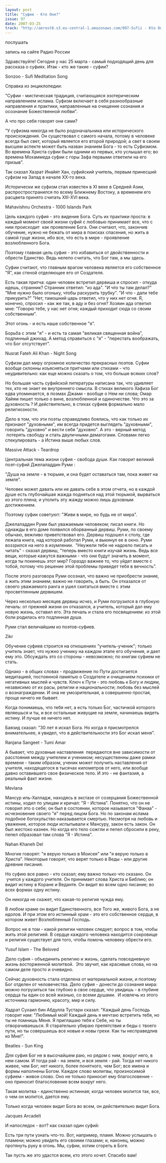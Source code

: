 ```yaml
---
layout: post
title: "Суфии - Кто Они?"
issue: 97
date: 2007-03-25
track: "http://aerost8.s3.eu-central-1.amazonaws.com/097-Sufii - Kto Oni.mp3"
---
```


послушать

запись на сайте Радио России

Здравствуйте! Сегодня у нас 25 марта - самый подходящий день для рассказа о суфиях. Итак - кто же такие - суфии?

Sonzoo - Sufi Meditation Song

Справка из энциклопедии:

"Суфии - мистическая традиция, считающаяся эзотерическим направлением ислама. Суфизм включает в себя разнообразные направления и практики, направленные на очищение сознания и осознание Божественной любви".

А что про себя говорят они сами?

"У суфизма никогда не было родоначальника или исторического происхождения. Он существовал с самого начала, потому в человеке всегда был свет, который является его второй природой; а свет в своем высшем аспекте может быть назван знанием Бога - то есть Суфизмом. Во времена Христа суфии были одними из первых, кто услышал его; во времена Мохаммеда суфии с горы Зафа первыми ответили на его призыв".

Так сказал Хазрат Инайят Хан, суфийский учитель, первым принесший суфизм на Запад в начале XX-го века.

Исторически же суфизм стал известен в XI веке в Средней Азии, распростространился по всему Ближнему Востоку, а временем его расцвета принято считать XIII-XVI века.

Mahavishnu Orchestra - 1000 Islands Park

Цель каждого суфия - это видение Бога. Суть их практики проста: в каждый момент своей жизни суфий с любовью принимает все, что с ним происходит  как проявление Бога. Они считают, что, закончив обучение, нужно не бежать от мира в поисках спасения, но жить в самой гуще жизни, ибо все, что есть в мире - проявление возлюбленного Бога.

Поэтому главная цель суфия - это избавиться от двойственности и обрести Единство. Ведь нелепо считать, что Бог там, а мы здесь.

Суфии считают, что главным врагом человека является его собственное "Я", как стеной отделяющее его от Создателя.

Есть такая притча: один человек встретил дервиша и спросил - откуда идешь, странник? Странник ответил: "из ада". "И что ты там делал?" "Мне нужно было огоньку, чтобы раскурить трубку". "И что - дали тебе прикурить?" "Нет, тамошний царь ответил, что у них нет огня. Я, конечно, спросил - как же так, в аду и без огня? Хозяин ада ответил мне: "Говорю тебе, у нас нет огня; каждый приходит сюда со своим собственным".

Этот огонь - и есть наше собственное "я".

Борьба с этим "я" - и есть та самая "великая священная война", подлинный джихад. А метод справиться с "я" - "перестать воображать, что Бог отсутствует".

Nusrat Fateh Ali Khan - Night Song

Суфизм дал миру огромное количество прекрасных поэтов. Суфии вообще склонны изъясняться притчами или стихами - что неудивительно: как еще можно сказать о том, что больше всяких слов?

Но большая часть суфийской литературы написана так, что удивляет тех, кто не знает ее внутреннего смысла. В стихах великого Хафиза Бог едва упоминается, в поэмах Джами - вообще о Нем ни слова; Омар Хайям пишет только о вине, возлюбленной и одиночестве. Что это за духовность ? И действительно, в стихах суфиев формально мало религиозности.

Дело в том, что эти поэты справедливо боялись, что как только их признают "духовными", им всегда придется выглядеть "духовными", говорить "духовно" и вести себя "духовно". А это - верный метод  потерять свободу и стать двуличными демагогами. Словами легко спекулировать - а Истина выше любых слов.

Massive Attack - Teardrop

Центральная тема жизни суфия - свобода души. Как говорит великий поэт-суфий Джелаладдин Руми :

"Душа на земле - в тюрьме, и она будет оставаться там, пока живет на земле".

Человек может давать или не давать себе в этом отчета, но в каждой душе есть глубочайшая жажда подняться над этой тюрьмой, вырваться из этого плена; и утолить эту жажду можно лишь духовным достижением.

Поэтому суфии советуют: "Живи в мире, но будь не от мира".

Джелаладдин Руми был уважаемым человеком; писал книги. Но однажды в его доме появился оборванный дервиш. Руми, по своему обычаю, вежливо приветствовал его. Дервиш подошел к столу, где лежала книга, над которой работал Руми, и выкинул ее в окно. Руми воззрился на него в изумлении.  "Неужели тебе не надоело писать и читать" - сказал дервиш, "теперь вместо книги изучай жизнь. Ведь все вещи, которые кажутся важными - что они будут значить в момент, когда ты покинешь этот мир? Гораздо важнее то, что уйдет вместе с тобой, потому что решение этой проблемы приведет тебя в вечность".

После этого разговора Руми осознал, что важно не приобрести знание, а жить этим знанием; важно не говорить, а быть. Он отказался от своего уважаемого ранга и ушел скитаться вместе с этим просветленным дервишем.

Через несколько месяцев дервиш исчез, и Руми погрузился в глубокую печаль: от прежней жизни он отказался, а учитель, который дал ему новую жизнь, оставил его. Эта печаль и стала его посвящением: из этой боли родилась его подлинная душа.

Руми стал величайшим из поэтов-суфиев.

Zikr

Обучение суфиев строится на отношениях "учитель-ученик"; только учитель знает, что нужно ученику на каждом этапе его обучения, и дает ему это. Обсуждать это со стороны - невозможно; по книгам суфием не стать.

Однако - в общих словах - продвижение по Пути достигается медитацией, постоянной памятью о Создателе и очищением психики от негативных мыслей и чувств. Ключ к Пути - это любовь к Богу и людям, независимо от их расы, религии и национальности; любовь без мыслей о вознаграждении. И она не умозрительная, а совершенно простая, проще ничего не бывает.

Когда понимаешь, что тебя нет, а есть только Бог, частичкой которого являешься и ты, и все остальные живущие на земле, начинаешь видеть истину. И лучше ее ничего нет.

Баязид сказал: "30 лет я искал Бога. Но когда я присмотрелся внимательнее, я увидел, что в действительности это Бог искал меня".

Ranjana Sangeet - Tumi Amar

А бывает, что духовные наставления  передаются вне зависимости от расстояния между учителем и учеником; несущественны даже рамки времени - таким образом, ученик может получить наставления от учителя, находящегося в тысячах километров от него, или вообще давно оставившего свое физическое тело. И это - не фантазия, а реальный факт жизни.

Mevlana

Мансур иль-Халладж, находясь в экстазе от созерцания Божественной истины, ходил по улицам и кричал: "Я - Истина". Понятно, что он не говорил это о себе; он был в состоянии, которое называется "Фанаа" - исчезновение своего "я" перед лицом Бога. Но по законам ислама подобное богохульство наказывается смертью. Несмотря на любовь и уважение, которое люди испытывали к Мансуру, закон есть закон. Он был жестоко казнен. Но когда его тело сожгли и пепел сбросили в реку, пепел образовал там слова "Я - Истина".

Nahan Khaneh Del

Многие говорят: "я верую только в Моисея" или "я верую только в Христа". Некоторые говорят, что верят только в Веды - или другие древние писания.

Но суфию все равно - кто сказал; ему важно только что сказано. Он  учится у каждого учителя. Он принимает слова Христа и Библию; он видит истину в Коране и Веданте. Он видит во всем одно писание; во всех формах одну истину.

Он никогда не скажет, что какая-то религия чужда ему.

В любом храме он видит Единственного, все Того же, живого Бога, а не идолов. И при этом его истинный храм - это его собственное сердце, в котором живет Возлюбленный Господь.

Вопрос не в том - какой религии человек следует; вопрос в том, чтобы жить этой религией. В сердце каждого человека находится сокровище и религия существует для того, чтобы помочь человеку обрести его.

Yusuf Islam - The Beloved

Дело суфия - объединить религию и жизнь, сделать повседневную жизнь восторженной молитвой.  Это звучит, как красивые слова, но на самом деле просто и очевидно.

Сейчас духовность стала отделена от материальной жизни, и поэтому Бог отделен от человечества. Дело суфия - донести до сознания мира: можно погрузиться так глубоко в свое сердце, что увидишь - в глубине сердца ты един со всей жизнью, со всеми душами.  И извлечь из этого источника гармонию, красоту, мир и силу.

Хадрат Сухаил бин Абдулла Тустари сказал: "Каждый день Господь говорит нам: "Любимый мой! Каждый день я мечтаю встретить тебя, но ты не помнишь Меня. Я приглашаю тебя к Себе, но ты отворачиваешься. Я старательно убираю препятствия и беды с твоего пути, но ты совершаешь все новые и новы грехи. Как ты несправедлив ко Мне!".

Beatles - Sun King

Для суфия Бог не в высочайшем раю, но рядом с ним, вокруг него, в нем самом. И тогда рай - на земле, и вся земля - рай. Тогда нет никого живее, чем Бог; нет никого, более понятного, чем Бог; все имена и формы наполнены Богом. Каждое слово молитвы, произносимой суфием - живое слово. Оно не только приносит ему благословение - оно приносит благословение всем вокруг него.

Такая молитва - единственно истинная; когда человек молится так, все, о чем он молится, дается ему.

Только когда человек видит Бога во всем, он действительно видит Бога.

Jacques Arcadelt

И напоследок - вот? как сказал один суфий:

Есть три пути узнать что-то. Вот, например, пламя. Можно услышать о пламени; можно увидеть его своими глазами; и, наконец, можно протянуть руку в огонь. Мы, суфии, хотим сгореть в Боге.

Так пусть же это удастся всем, кто этого хочет. Спасибо вам!
